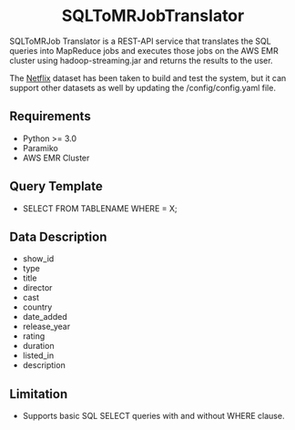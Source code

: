<h1 align="center">SQLToMRJobTranslator</h1>

SQLToMRJob Translator is a REST-API service that translates the SQL queries into MapReduce jobs and executes those jobs on the AWS EMR cluster using hadoop-streaming.jar and returns the results to the user.

The [Netflix](https://www.kaggle.com/datasets/shivamb/netflix-shows) dataset has been taken to build and test the system, but it can support other datasets as well by updating the /config/config.yaml file.
 
## Requirements
- Python >= 3.0
- Paramiko
- AWS EMR Cluster

## Query Template
- SELECT <COLUMNS> FROM TABLENAME WHERE <COLUMN> = X;

## Data Description
- show_id
- type
- title
- director
- cast
- country
- date_added
- release_year
- rating
- duration
- listed_in
- description

## Limitation
- Supports basic SQL SELECT queries with and without WHERE clause.
